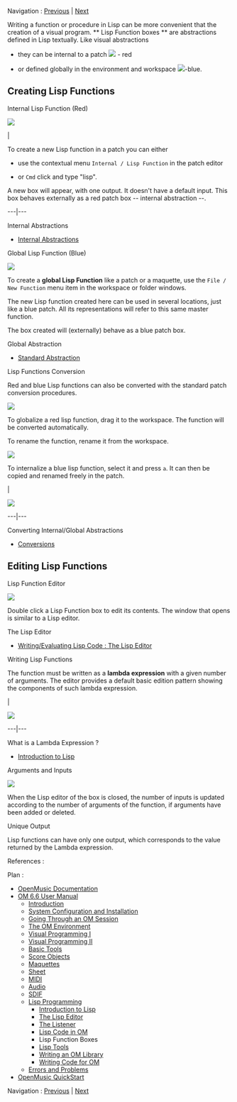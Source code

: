 
Navigation : [Previous](LispInOM "page précédente\(Lisp Code in
OM\)") | [Next](LowLevel "Next\(Lisp Tools\)")


Writing a function or procedure in Lisp can be more convenient that the
creation of a visual program. ** Lisp Function boxes ** are abstractions
defined in Lisp textually. Like visual abstractions

  * they can be internal to a patch ![](../res/lispfunction_icon_1.png) - red

  * or defined globally in the environment and workspace  ![](../res/lispfunctionblue_icon.png)-blue.

## Creating Lisp Functions

Internal Lisp Function (Red)

![](../res/addinternallisp.png)

|

To create a new Lisp function in a patch you can either

  * use the contextual menu `Internal / Lisp Function` in the patch editor

  * or `Cmd` click and type "lisp".

A new box will appear, with one output. It doesn't have a default input. This
box behaves externally as a red patch box -- internal abstraction --.  
  
---|---  
  
Internal Abstractions

  * [Internal Abstractions](RedAbstraction)

Global Lisp Function (Blue)

![](../res/addlispfunction.png)

To create a  **global Lisp Function** like a patch or a maquette, use the
`File / New Function` menu item in the workspace or folder windows.

The new Lisp function created here can be used in several locations, just like
a blue patch. All its representations will refer to this same master function.

The box created will (externally) behave as a blue patch box.

Global Abstraction

  * [Standard Abstraction](BlueAbstraction)

Lisp Functions Conversion

Red and blue Lisp functions can also be converted with the standard patch
conversion procedures.

![](../res/internaliza.png)

To globalize a red lisp function, drag it to the workspace. The function will
be converted automatically.

To rename the function, rename it from the workspace.

![](../res/internalize.png)

To internalize a blue lisp function, select it and press `a`. It can then be
copied and renamed freely in the patch.

|

![](../res/renameinternalfunction.png)  
  
---|---  
  
Converting Internal/Global Abstractions

  * [Conversions](AbsConversion)

## Editing Lisp Functions

Lisp Function Editor

![](../res/editfunction.png)

Double click a Lisp Function box to edit its contents. The window that opens
is similar to a Lisp editor.

The Lisp Editor

  * [Writing/Evaluating Lisp Code : The Lisp Editor](LispEditor)

Writing Lisp Functions

The function must be written as a **lambda expression** with a given number of
arguments. The editor provides a default basic edition pattern showing the
components of such lambda expression.

|

![](../res/lambdapattern.png)  
  
---|---  
  
What is a Lambda Expression ?

  * [Introduction to Lisp](LispIntro)

Arguments and Inputs

![](../res/lambda1.png)

When the Lisp editor of the box is closed, the number of inputs is updated
according to the number of arguments of the function, if arguments have been
added or deleted.

Unique Output

Lisp functions can have only one output, which corresponds to the value
returned by the Lambda expression.

References :

Plan :

  * [OpenMusic Documentation](OM-Documentation)
  * [OM 6.6 User Manual](OM-User-Manual)
    * [Introduction](00-Sommaire)
    * [System Configuration and Installation](Installation)
    * [Going Through an OM Session](Goingthrough)
    * [The OM Environment](Environment)
    * [Visual Programming I](BasicVisualProgramming)
    * [Visual Programming II](AdvancedVisualProgramming)
    * [Basic Tools](BasicObjects)
    * [Score Objects](ScoreObjects)
    * [Maquettes](Maquettes)
    * [Sheet](Sheet)
    * [MIDI](MIDI)
    * [Audio](Audio)
    * [SDIF](SDIF)
    * [Lisp Programming](Lisp)
      * [Introduction to Lisp](LispIntro)
      * [The Lisp Editor](LispEditor)
      * [The Listener](LispListener)
      * [Lisp Code in OM](LispInOM)
      * Lisp Function Boxes
      * [Lisp Tools](LowLevel)
      * [Writing an OM Library](LispUserLib)
      * [Writing Code for OM](LispForOM)
    * [Errors and Problems](errors)
  * [OpenMusic QuickStart](QuickStart-Chapters)

Navigation : [Previous](LispInOM "page précédente\(Lisp Code in
OM\)") | [Next](LowLevel "Next\(Lisp Tools\)")

